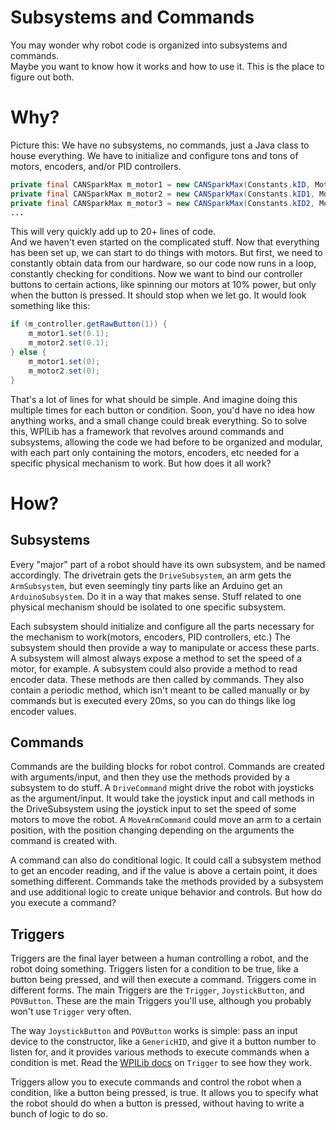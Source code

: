 Subsystems and Commands
===
You may wonder why robot code is organized into subsystems and commands.  
Maybe you want to know how it works and how to use it. This is the place to figure out both.

Why?
===
Picture this: We have no subsystems, no commands, just a Java class to house everything. We have to initialize and configure tons and tons of motors, encoders, and/or PID controllers.
```java
private final CANSparkMax m_motor1 = new CANSparkMax(Constants.kID, MotorType.kBrushless);
private final CANSparkMax m_motor2 = new CANSparkMax(Constants.kID1, MotorType.kBrushless);
private final CANSparkMax m_motor3 = new CANSparkMax(Constants.kID2, MotorType.kBrushless);
...
```
This will very quickly add up to 20+ lines of code.  
And we haven't even started on the complicated stuff. Now that everything has been set up, we can start to do things with motors. But first, we need to constantly obtain data from our hardware, so our code now runs in a loop, constantly checking for conditions. Now we want to bind our controller buttons to certain actions, like spinning our motors at 10% power, but only when the button is pressed. It should stop when we let go. It would look something like this:
```java
if (m_controller.getRawButton(1)) {
	m_motor1.set(0.1);
	m_motor2.set(0.1);
} else {
	m_motor1.set(0);
	m_motor2.set(0);
}
```
That's a lot of lines for what should be simple. And imagine doing this multiple times for each button or condition. Soon, you'd have no idea how anything works, and a small change could break everything. So to solve this, WPILib has a framework that revolves around commands and subsystems, allowing the code we had before to be organized and modular, with each part only containing the motors, encoders, etc needed for a specific physical mechanism to work. But how does it all work?

How?
===

Subsystems
---
Every "major" part of a robot should have its own subsystem, and be named accordingly. The drivetrain gets the `DriveSubsystem`, an arm gets the `ArmSubsystem`, but even seemingly tiny parts like an Arduino get an `ArduinoSubsystem`. Do it in a way that makes sense. Stuff related to one physical mechanism should be isolated to one specific subsystem.

Each subsystem should initialize and configure all the parts necessary for the mechanism to work(motors, encoders, PID controllers, etc.) The subsystem should then provide a way to manipulate or access these parts. A subsystem will almost always expose a method to set the speed of a motor, for example. A subsystem could also provide a method to read encoder data. These methods are then called by commands. They also contain a periodic method, which isn't meant to be called manually or by commands but is executed every 20ms, so you can do things like log encoder values.

Commands
---
Commands are the building blocks for robot control. Commands are created with arguments/input, and then they use the methods provided by a subsystem to do stuff. A `DriveCommand` might drive the robot with joysticks as the argument/input. It would take the joystick input and call methods in the DriveSubsystem using the joystick input to set the speed of some motors to move the robot. A `MoveArmCommand` could move an arm to a certain position, with the position changing depending on the arguments the command is created with.

A command can also do conditional logic. It could call a subsystem method to get an encoder reading, and if the value is above a certain point, it does something different. Commands take the methods provided by a subsystem and use additional logic to create unique behavior and controls. But how do you execute a command?

Triggers
---
Triggers are the final layer between a human controlling a robot, and the robot doing something. Triggers listen for a condition to be true, like a button being pressed, and will then execute a command. Triggers come in different forms. The main Triggers are the `Trigger`, `JoystickButton`, and `POVButton`. These are the main Triggers you'll use, although you probably won't use `Trigger` very often.

The way `JoystickButton` and `POVButton` works is simple: pass an input device to the constructor, like a `GenericHID`, and give it a button number to listen for, and it provides various methods to execute commands when a condition is met. Read the [WPILib docs](https://github.wpilib.org/allwpilib/docs/release/java/edu/wpi/first/wpilibj2/command/button/Trigger.html) on `Trigger` to see how they work.

Triggers allow you to execute commands and control the robot when a condition, like a button being pressed, is true. It allows you to specify what the robot should do when a button is pressed, without having to write a bunch of logic to do so.